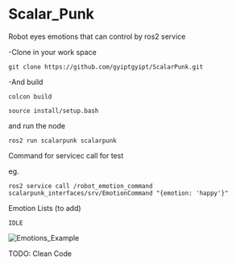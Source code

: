 # Scalar_Punk
Robot eyes emotions that can control by ros2 service


-Clone in your work space 
```
git clone https://github.com/gyiptgyipt/ScalarPunk.git
```

-And build
```
colcon build
```

```
source install/setup.bash
```

and run the node 

```
ros2 run scalarpunk scalarpunk
```


Command for servicec call for test
<!-- ```
ros2 topic pub -r 1 /robot_emotion std_msgs/msg/String "data: 'angry'" --once
``` -->

eg. 
```
ros2 service call /robot_emotion_command scalarpunk_interfaces/srv/EmotionCommand "{emotion: 'happy'}"
```

Emotion Lists (to add)
```
IDLE
```



![Emotions_Example](/images/emotions.png)


TODO: Clean Code